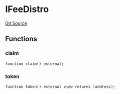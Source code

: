 # IFeeDistro
[Git Source](https://github.com/larrythecucumber321/protocol/blob/0e60393685a4ae7994ac986273cdfa4cf9c069ed/contracts/plugins/assets/convex/vendor/ConvexInterfaces.sol)


## Functions
### claim


```solidity
function claim() external;
```

### token


```solidity
function token() external view returns (address);
```

